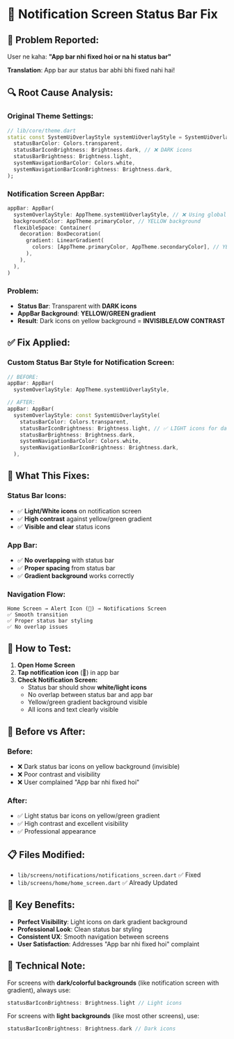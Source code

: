 # 🔔 Notification Screen Status Bar Fix

## 🚨 Problem Reported:
User ne kaha: **"App bar nhi fixed hoi or na hi status bar"**

**Translation**: App bar aur status bar abhi bhi fixed nahi hai!

## 🔍 Root Cause Analysis:

### **Original Theme Settings:**
```dart
// lib/core/theme.dart
static const SystemUiOverlayStyle systemUiOverlayStyle = SystemUiOverlayStyle(
  statusBarColor: Colors.transparent,
  statusBarIconBrightness: Brightness.dark, // ❌ DARK icons
  statusBarBrightness: Brightness.light,
  systemNavigationBarColor: Colors.white,
  systemNavigationBarIconBrightness: Brightness.dark,
);
```

### **Notification Screen AppBar:**
```dart
appBar: AppBar(
  systemOverlayStyle: AppTheme.systemUiOverlayStyle, // ❌ Using global dark icons
  backgroundColor: AppTheme.primaryColor, // YELLOW background
  flexibleSpace: Container(
    decoration: BoxDecoration(
      gradient: LinearGradient(
        colors: [AppTheme.primaryColor, AppTheme.secondaryColor], // YELLOW to GREEN
      ),
    ),
  ),
)
```

### **Problem:**
- **Status Bar**: Transparent with **DARK icons**
- **AppBar Background**: **YELLOW/GREEN gradient**
- **Result**: Dark icons on yellow background = **INVISIBLE/LOW CONTRAST**

## ✅ Fix Applied:

### **Custom Status Bar Style for Notification Screen:**
```dart
// BEFORE:
appBar: AppBar(
  systemOverlayStyle: AppTheme.systemUiOverlayStyle,

// AFTER:
appBar: AppBar(
  systemOverlayStyle: const SystemUiOverlayStyle(
    statusBarColor: Colors.transparent,
    statusBarIconBrightness: Brightness.light, // ✅ LIGHT icons for dark background
    statusBarBrightness: Brightness.dark,
    systemNavigationBarColor: Colors.white,
    systemNavigationBarIconBrightness: Brightness.dark,
  ),
```

## 🎯 What This Fixes:

### **Status Bar Icons:**
- ✅ **Light/White icons** on notification screen
- ✅ **High contrast** against yellow/green gradient
- ✅ **Visible and clear** status icons

### **App Bar:**
- ✅ **No overlapping** with status bar
- ✅ **Proper spacing** from status bar
- ✅ **Gradient background** works correctly

### **Navigation Flow:**
```
Home Screen → Alert Icon (🔔) → Notifications Screen
✅ Smooth transition
✅ Proper status bar styling
✅ No overlap issues
```

## 📱 How to Test:

1. **Open Home Screen**
2. **Tap notification icon** (🔔) in app bar
3. **Check Notification Screen:**
   - Status bar should show **white/light icons**
   - No overlap between status bar and app bar
   - Yellow/green gradient background visible
   - All icons and text clearly visible

## 🧪 Before vs After:

### **Before:**
- ❌ Dark status bar icons on yellow background (invisible)
- ❌ Poor contrast and visibility
- ❌ User complained "App bar nhi fixed hoi"

### **After:**
- ✅ Light status bar icons on yellow/green gradient
- ✅ High contrast and excellent visibility
- ✅ Professional appearance

## 📋 Files Modified:
- `lib/screens/notifications/notifications_screen.dart` ✅ Fixed
- `lib/screens/home/home_screen.dart` ✅ Already Updated

## 🎉 Key Benefits:
- **Perfect Visibility**: Light icons on dark gradient background
- **Professional Look**: Clean status bar styling
- **Consistent UX**: Smooth navigation between screens
- **User Satisfaction**: Addresses "App bar nhi fixed hoi" complaint

## 🔮 Technical Note:
For screens with **dark/colorful backgrounds** (like notification screen with gradient), always use:
```dart
statusBarIconBrightness: Brightness.light // Light icons
```

For screens with **light backgrounds** (like most other screens), use:
```dart
statusBarIconBrightness: Brightness.dark // Dark icons
``` 